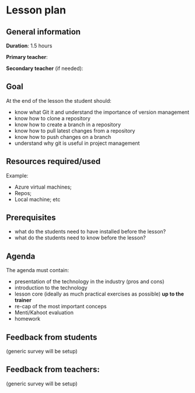 # Lesson plan

## General information

**Duration**: 1.5 hours

**Primary teacher**: 

**Secondary teacher** (if needed): 

## Goal
At the end of the lesson the student should:
- know what Git it and understand the importance of version management
- know how to clone a repository
- know how to create a branch in a repository
- know how to pull latest changes from a repository
- know how to push changes on a branch
- understand why git is useful in project management

## Resources required/used
Example:
- Azure virtual machines;
- Repos;
- Local machine; etc

## Prerequisites
- what do the students need to have installed before the lesson?
- what do the students need to know before the lesson?

## Agenda
The agenda must contain:
- presentation of the technology in the industry (pros and cons)
- introduction to the technology
- lesson core (ideally as much practical exercises as possible) **up to the trainer**
- re-cap of the most important conceps
- Menti/Kahoot evaluation
- homework

## Feedback from students
(generic survey will be setup)

## Feedback from teachers:
(generic survey will be setup)

